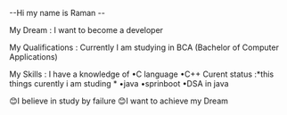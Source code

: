  --Hi my name is Raman --
 
 My Dream : I want to become a  developer 
 
 My Qualifications : Currently I am studying in BCA (Bachelor of Computer Applications)
 
 My Skills : I have a knowledge of 
 •C language 
 •C++
 Curent status :*this things curently i am studing *
  •java
  •sprinboot
  •DSA in java

 
 😊I believe in study by failure 
 😊I want to achieve my Dream 
